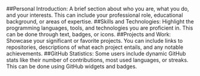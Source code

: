 ##Personal Introduction: A brief section about who you are, what you do, and your interests. This can include your professional role, educational background, or areas of expertise.
##Skills and Technologies: Highlight the programming languages, tools, and technologies you are proficient in. This can be done through text, badges, or icons.
##Projects and Work: Showcase your significant or favorite projects. You can include links to repositories, descriptions of what each project entails, and any notable achievements.
##GitHub Statistics: Some users include dynamic GitHub stats like their number of contributions, most used languages, or streaks. This can be done using GitHub widgets and badges.
